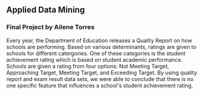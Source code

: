 ## Applied Data Mining
### Final Project by Ailene Torres

Every year, the Department of Education releases a Quality Report on how schools are performing. Based on various determinants, ratings are given to schools for different catergories. One of these categories is the student achievement rating which is based on student academic performance. Schools are given a rating from four options: Not Meeting Target, Approaching Target, Meeting Target, and Exceeding Target. By using quality report and exam result data sets, we were able to conclude that there is no one specific feature that influences a school's student achievement rating.
